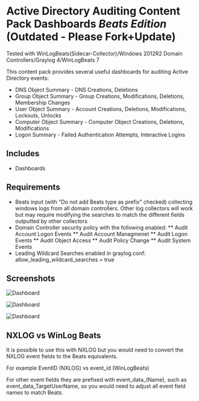 # Active Directory Auditing Content Pack Dashboards *Beats Edition* (Outdated - Please Fork+Update)

Tested with WinLogBeats(Sidecar-Collector)/Windows 2012R2 Domain Controllers/Graylog 4/WinLogBeats 7

This content pack provides several useful dashboards for auditing Active Directory events:
* DNS Object Summary - DNS Creations, Deletions
* Group Object Summary - Group Creations, Modifications, Deletions, Membership Changes
* User Object Summary - Account Creations, Deletions, Modifications, Lockouts, Unlocks
* Computer Object Summary - Computer Object Creations, Deletions, Modifications
* Logon Summary - Failed Authentication Attempts, Interactive Logins

## Includes

* Dashboards 

## Requirements

* Beats input (with "Do not add Beats type as prefix" checked) collecting windows logs from all domain controllers.  Other log collectors will work but may require modifying the searches to match the different fields outputted by other collectors
* Domain Controller security policy with the following enabled:
** Audit Account Logon Events
** Audit Account Managmenet
** Audit Logon Events
** Audit Object Access
** Audit Policy Change
** Audit System Events
* Leading Wildcard Searches enabled in graylog.conf:  allow_leading_wildcard_searches = true

## Screenshots

![Dashboard](https://i.imgur.com/PtSnoGo.png)

![Dashboard](https://i.imgur.com/AoX3o91.png)

![Dashboard](https://i.imgur.com/koxRB6c.png)

##  NXLOG vs WinLog Beats

It is possible to use this with NXLOG but you would need to convert the NXLOG event fields to the Beats equivalents.

For example EventID (NXLOG) vs event_id (WinLogBeats)

For other event fields they are prefixed with event_data_(Name), such as event_data_TargetUserName, so you would need to adjust all event field names to match Beats.  
